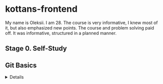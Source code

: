 # kottans-frontend
My name is Oleksii. I am 28. The course is very informative, I knew most of it, but also emphasized new points. The course and problem solving paid off. It was informative, structured in a planned manner.

## Stage 0. Self-Study

## Git Basics

<details>
	<sumary>
 Introduction Sequence
 </sumary>

	![Git Introduction Sequence](https://github.com/OleksiiPry/kottans-frontend/blob/main/task_git_intro/git-push-pull.png)

	</details>

	<details>
	<sumary>
 Push & Pull
 </sumary>

	![Git Push and Pull](https://github.com/OleksiiPry/kottans-frontend/blob/main/task_git_intro/git-sequence.png)
	
	<details>

## Linux CLI, and HTTP

 **Linux Survival**
	*Modul 1*
	[Linux Survival modul 1] (../task_linux_cli/quiz_1.png)
	*Modul 2*
	[Linux Survival modul 2] (../task_linux_cli/quiz_2.png)
	*Modul 3*
	[Linux Survival modul 3] (../task_linux_cli/quiz_3.png)
	*Modul 4*
	[Linux Survival modul 4] (../task_linux_cli/quiz_4.png)
